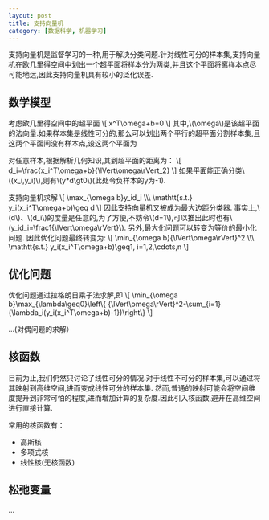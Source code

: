 ```yaml
---
layout: post
title: 支持向量机
category: [数据科学, 机器学习]
---
```


支持向量机是监督学习的一种,用于解决分类问题.针对线性可分的样本集,支持向量机在欧几里得空间中划出一个超平面将样本分为两类,并且这个平面将离样本点尽可能地远,因此支持向量机具有较小的泛化误差.
<!--exerpt-->

## 数学模型

考虑欧几里得空间中的超平面
\\[
x^T\omega+b=0
\\]
其中,\\(\omega\\)是该超平面的法向量.如果样本集是线性可分的,那么可以划出两个平行的超平面分割样本集,且这两个平面间没有样本点,设这两个平面为

对任意样本,根据解析几何知识,其到超平面的距离为：
\\[
d_i=\frac{x_i^T\omega+b}{\lVert\omega\rVert_2}
\\]
如果平面能正确分类\\((x_i,y_i)\\),则有\\(y*d\gt0\\)(此处令负样本的y为-1).

支持向量机求解
\\[
\max_{\omega b}y_id_i \\\\\\
\mathtt{s.t.} y_i(x_i^T\omega+b)\geq d
\\]
因此支持向量机又被成为最大边距分类器.
事实上,\\(d\\)、\\(d_i\\)的度量是任意的,为了方便,不妨令\\(d=1\\),可以推出此时也有\\(y_id_i=\frac1{\lVert\omega\rVert}\\).
另外,最大化问题可以转变为等价的最小化问题.
因此优化问题最终转变为:
\\[
\min_{\omega b}{\lVert\omega\rVert}^2 \\\\\\
\mathtt{s.t.} y_i(x_i^T\omega+b)\geq1, i=1,2,\cdots,n
\\]

## 优化问题

优化问题通过拉格朗日乘子法求解,即
\\[
\min_{\omega b}\max_{\lambda\geq0}\left\\{ {\lVert\omega\rVert}^2-\sum_{i=1}{\lambda_i(y_i(x_i^T\omega+b)-1})\right\\}
\\]

...(对偶问题的求解）


## 核函数

目前为止,我们仍然只讨论了线性可分的情况.对于线性不可分的样本集,可以通过将其映射到高维空间,进而变成线性可分的样本集.
然而,普通的映射可能会将空间维度提升到非常可怕的程度,进而增加计算的复杂度.因此引入核函数,避开在高维空间进行直接计算.

常用的核函数有：

* 高斯核
* 多项式核
* 线性核(无核函数)

## 松弛变量

...
